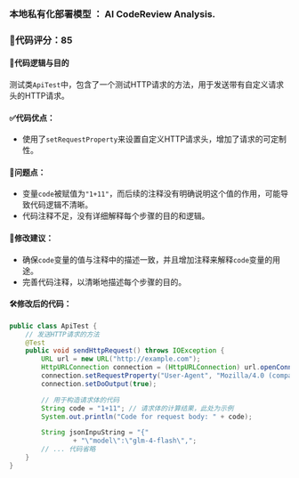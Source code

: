 ### 本地私有化部署模型 ： AI CodeReview Analysis.
### 🌟代码评分：85
#### 🌟代码逻辑与目的
测试类`ApiTest`中，包含了一个测试HTTP请求的方法，用于发送带有自定义请求头的HTTP请求。

#### ✅代码优点：
- 使用了`setRequestProperty`来设置自定义HTTP请求头，增加了请求的可定制性。

#### 📝问题点：
- 变量`code`被赋值为`"1+11"`，而后续的注释没有明确说明这个值的作用，可能导致代码逻辑不清晰。
- 代码注释不足，没有详细解释每个步骤的目的和逻辑。

#### 📝修改建议：
- 确保`code`变量的值与注释中的描述一致，并且增加注释来解释`code`变量的用途。
- 完善代码注释，以清晰地描述每个步骤的目的。

#### 🛠修改后的代码：
```java
public class ApiTest {
    // 发送HTTP请求的方法
    @Test
    public void sendHttpRequest() throws IOException {
        URL url = new URL("http://example.com");
        HttpURLConnection connection = (HttpURLConnection) url.openConnection();
        connection.setRequestProperty("User-Agent", "Mozilla/4.0 (compatible; MSIE 5.0; Windows NT; DigExt)");
        connection.setDoOutput(true);

        // 用于构造请求体的代码
        String code = "1+11"; // 请求体的计算结果，此处为示例
        System.out.println("Code for request body: " + code);

        String jsonInpuString = "{"
                + "\"model\":\"glm-4-flash\",";
        // ... 代码省略
    }
}
```